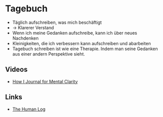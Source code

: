 # Tagebuch

- Täglich aufschreiben, was mich beschäftigt
- -> Klarerer Verstand
- Wenn ich meine Gedanken aufschreibe, kann ich über neues Nachdenken
- Kleinigkeiten, die ich verbessern kann aufschreiben und abarbeiten
- Tagebuch schreiben ist wie eine Therapie. Indem man seine Gedanken aus einer andern Perspektive sieht.

## Videos

- [How I Journal for Mental Clarity](https://www.youtube.com/watch?v=rfeADdY1rHw&feature=share)

## Links

- [The Human Log](https://neilkakkar.com/the-human-log.html)
